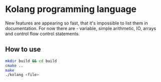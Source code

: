 # Kolang programming language

New features are appearing so fast, that it's impossible to list them in documentation. For now there are - variable, simple arithmetic, IO, arrays and control flow control statements.

## How to use
```bash
mkdir build && cd build
cmake ..
make
./kolang <file>
```